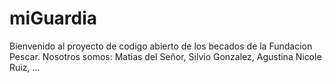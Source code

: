 # miGuardia
Bienvenido al proyecto de codigo abierto de los becados de la Fundacion Pescar.
Nosotros somos:
Matias del Señor,
Silvio Gonzalez,
Agustina Nicole Ruiz,
...